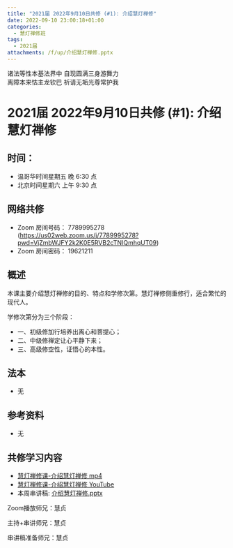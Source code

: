 ```yaml
---
title: "2021届 2022年9月10日共修 (#1): 介绍慧灯禅修"
date: 2022-09-10 23:00:18+01:00
categories:
  - 慧灯禅修班
tags:
  - 2021届
attachments: /f/up/介绍慧灯禅修.pptx
---
```

诸法等性本基法界中 自现圆满三身游舞力\
离障本来怙主龙钦巴 祈请无垢光尊常护我

# 2021届 2022年9月10日共修 (#1): 介绍慧灯禅修

## 时间：

* 温哥华时间星期五 晚 6:30 点
* 北京时间星期六 上午 9:30 点

## 网络共修

* Zoom 房间号码： 7789995278 (<https://us02web.zoom.us/j/7789995278?pwd=VjZmbWJFY2k2K0E5RVB2cTNIQmhqUT09>)
* Zoom 房间密码： 19621211

## 概述

本课主要介绍慧灯禅修的目的、特点和学修次第。慧灯禅修侧重修行，适合繁忙的现代人。 

学修次第分为三个阶段： 

* 一、初级修加行培养出离心和菩提心； 
* 二、中级修禅定让心平静下来； 
* 三、高级修空性，证悟心的本性。

<!--StartFragment-->

## 法本

* 无

## 参考资料

* 无

<!--EndFragment-->

<!--StartFragment-->

## **共修学习内容**

<!--EndFragment-->

* [慧灯禅修课-介绍慧灯禅修 mp4](http://huidengchanxiu.net/jmy/%e6%85%a7%e7%81%af%e7%a6%85%e4%bf%ae%e8%af%be/%e6%85%a7%e7%81%af%e7%a6%85%e4%bf%ae%e8%af%be%e7%ac%ac%e4%b8%89%e5%86%8c/00%20%e6%85%a7%e7%81%af%e7%a6%85%e4%bf%ae%e8%af%be%20%e4%bb%8b%e7%bb%8d%e6%85%a7%e7%81%af%e7%a6%85%e4%bf%ae.mp4)
* [慧灯禅修课-介绍慧灯禅修 YouTube](https://www.youtube.com/watch?v=n8LZApW8ZFo&list=PLQU9iXcMduTfoo8rKZhj69k-OOas8C1Of)
* 本周串讲稿:  [介绍慧灯禅修.pptx](/f/up/介绍慧灯禅修.pptx)

Zoom播放师兄：慧贞

主持+串讲师兄：慧贞

串讲稿准备师兄：慧贞